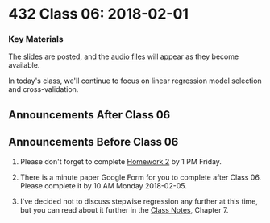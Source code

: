 # 432 Class 06: 2018-02-01

### Key Materials

[The slides](https://github.com/THOMASELOVE/432-2018/tree/master/slides/class06) are posted, and the [audio files](https://github.com/THOMASELOVE/432-2018/tree/master/slides/class06) will appear as they become available.

In today's class, we'll continue to focus on linear regression model selection and cross-validation. 

## Announcements After Class 06

## Announcements Before Class 06

1. Please don't forget to complete [Homework 2](https://github.com/THOMASELOVE/432-2018/tree/master/assignments/hw2) by 1 PM Friday.

2. There is a minute paper Google Form for you to complete after Class 06. Please complete it by 10 AM Monday 2018-02-05.

3. I've decided not to discuss stepwise regression any further at this time, but you can read about it further in the [Class Notes](https://thomaselove.github.io/432-notes/), Chapter 7.
